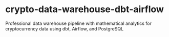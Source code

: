 # crypto-data-warehouse-dbt-airflow
Professional data warehouse pipeline with mathematical analytics for cryptocurrency data using dbt, Airflow, and PostgreSQL
